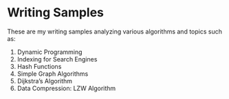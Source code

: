 # Writing Samples
These are my writing samples analyzing various algorithms and topics such as:
1. Dynamic Programming
2. Indexing for Search Engines
3. Hash Functions
4. Simple Graph Algorithms
5. Dijkstra’s Algorithm
6. Data Compression: LZW Algorithm 
